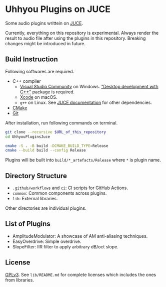 # Uhhyou Plugins on JUCE
Some audio plugins writtein on [JUCE](https://github.com/juce-framework/JUCE).

Currently, everything on this repository is experimental. Always render the result to audio file after using the plugins in this repository. Breaking changes might be introduced in future.

## Build Instruction
Following softwares are required.

- C++ compiler
  - [Visual Studio Community](https://visualstudio.microsoft.com/vs/community/) on Windows. ["Desktop development with C++"](https://learn.microsoft.com/en-us/cpp/build/vscpp-step-0-installation?view=msvc-170#step-4---choose-workloads) package is required.
  - [Xcode](https://developer.apple.com/xcode/) on macOS.
  - `g++` on Linux. See [JUCE documentation](https://github.com/juce-framework/JUCE/blob/master/docs/Linux%20Dependencies.md) for other dependencies.
- [CMake](https://cmake.org/)
- [Git](https://git-scm.com/)

After installation, run following commands on terminal.

```bash
git clone --recursive $URL_of_this_repository
cd UhhyouPluginsJuce

cmake -S . -B build -DCMAKE_BUILD_TYPE=Release
cmake --build build --config Release
```

Plugins will be built into `build/*_artefacts/Release` where `*` is plugin name.

## Directory Structure
- `.github/workflows` and `ci`: CI scripts for GitHub Actions.
- `common`: Common components across plugins.
- `lib`: External libraries.

Other directories are individual plugins.

## List of Plugins
- AmplitudeModulator: A showcase of AM anti-aliasing techniques.
- EasyOverdrive: Simple overdrive.
- SlopeFilter: IIR filter to apply arbitrary dB/oct slope.

## License
[GPLv3](https://www.gnu.org/licenses/gpl-3.0.en.html). See `lib/README.md` for complete licenses which includes the ones from libraries.
